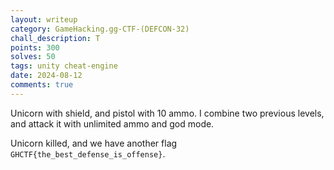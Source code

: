 ```yaml
---
layout: writeup
category: GameHacking.gg-CTF-(DEFCON-32)
chall_description: T
points: 300
solves: 50
tags: unity cheat-engine
date: 2024-08-12
comments: true
---
```


Unicorn with shield, and pistol with 10 ammo.
I combine two previous levels, and attack it with unlimited ammo and god mode.

Unicorn killed, and we have another flag `GHCTF{the_best_defense_is_offense}`.


